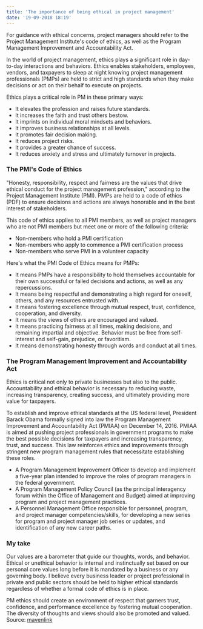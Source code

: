```yaml
---
title: 'The importance of being ethical in project management'
date: '19-09-2018 18:19'
---
```


For guidance with ethical concerns, project managers should refer to the Project Management Institute's code of ethics, as well as the Program Management Improvement and Accountability Act.

In the world of project management, ethics plays a significant role in day-to-day interactions and behaviors. Ethics enables stakeholders, employees, vendors, and taxpayers to sleep at night knowing project management professionals (PMPs) are held to strict and high standards when they make decisions or act on their behalf to execute on projects.

Ethics plays a critical role in PM in these primary ways:

* It elevates the profession and raises future standards.
* It increases the faith and trust others bestow.
* It imprints on individual moral mindsets and behaviors.
* It improves business relationships at all levels.
* It promotes fair decision making.
* It reduces project risks.
* It provides a greater chance of success.
* It reduces anxiety and stress and ultimately turnover in projects.

### The PMI's Code of Ethics
"Honesty, responsibility, respect and fairness are the values that drive ethical conduct for the project management profession," according to the Project Management Institute (PMI). PMPs are held to a code of ethics (PDF) to ensure decisions and actions are always honorable and in the best interest of stakeholders.

This code of ethics applies to all PMI members, as well as project managers who are not PMI members but meet one or more of the following criteria:

* Non-members who hold a PMI certification
* Non-members who apply to commence a PMI certification process
* Non-members who serve PMI in a volunteer capacity

Here's what the PMI Code of Ethics means for PMPs:

* It means PMPs have a responsibility to hold themselves accountable for their own successful or failed decisions and actions, as well as any repercussions.
* It means being respectful and demonstrating a high regard for oneself, others, and any resources entrusted with.
* It means fostering excellence through mutual respect, trust, confidence, cooperation, and diversity.
* It means the views of others are encouraged and valued.
* It means practicing fairness at all times, making decisions, and remaining impartial and objective. Behavior must be free from self-interest and self-gain, prejudice, or favoritism.
* It means demonstrating honesty through words and conduct at all times.

### The Program Management Improvement and Accountability Act
Ethics is critical not only to private businesses but also to the public. Accountability and ethical behavior is necessary to reducing waste, increasing transparency, creating success, and ultimately providing more value for taxpayers.

To establish and improve ethical standards at the US federal level, President Barack Obama formally signed into law the Program Management Improvement and Accountability Act (PMIAA) on December 14, 2016. PMIAA is aimed at pushing project professionals in government programs to make the best possible decisions for taxpayers and increasing transparency, trust, and success. This law reinforces ethics and improvements through stringent new program management rules that necessitate establishing these roles.

* A Program Management Improvement Officer to develop and implement a five-year plan intended to improve the roles of program managers in the federal government.
* A Program Management Policy Council (as the principal interagency forum within the Office of Management and Budget) aimed at improving program and project management practices.
* A Personnel Management Office responsible for personnel, program, and project manager competencies/skills, for developing a new series for program and project manager job series or updates, and identification of any new career paths.

### My take
Our values are a barometer that guide our thoughts, words, and behavior. Ethical or unethical behavior is internal and instinctually set based on our personal core values long before it is mandated by a business or any governing body. I believe every business leader or project professional in private and public sectors should be held to higher ethical standards regardless of whether a formal code of ethics is in place.

PM ethics should create an environment of respect that garners trust, confidence, and performance excellence by fostering mutual cooperation. The diversity of thoughts and views should also be promoted and valued.
<br>
Source: [mavenlink](https://blog.mavenlink.com/)